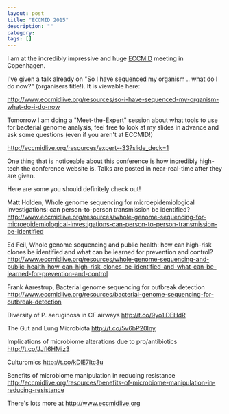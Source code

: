 ```yaml
---
layout: post
title: "ECCMID 2015"
description: ""
category: 
tags: []
---
```


I am at the incredibly impressive and huge <a href="http://www.eccmidlive.org">ECCMID</a> meeting in Copenhagen.

I've given a talk already on "So I have sequenced my organism .. what do I do now?" (organisers title!). It is viewable here:

<http://www.eccmidlive.org/resources/so-i-have-sequenced-my-organism-what-do-i-do-now>

Tomorrow I am doing a "Meet-the-Expert" session about what tools to use
for bacterial genome analysis, feel free to look at my slides in advance
and ask some questions (even if you aren't at ECCMID!)

<http://eccmidlive.org/resources/expert--33?slide_deck=1>

One thing that is noticeable about this conference is how incredibly
high-tech the conference website is. Talks are posted in near-real-time
after they are given.

Here are some you should definitely check out!

Matt Holden, Whole genome sequencing for microepidemiological investigations: can person-to-person transmission be identified?
<http://www.eccmidlive.org/resources/whole-genome-sequencing-for-microepidemiological-investigations-can-person-to-person-transmission-be-identified>

Ed Feil, Whole genome sequencing and public health: how can high-risk clones be identified and what can be learned for prevention and control?
<http://www.eccmidlive.org/resources/whole-genome-sequencing-and-public-health-how-can-high-risk-clones-be-identified-and-what-can-be-learned-for-prevention-and-control>

Frank Aarestrup, Bacterial genome sequencing for outbreak detection 
<http://www.eccmidlive.org/resources/bacterial-genome-sequencing-for-outbreak-detection>

Diversity of P. aeruginosa in CF airways
<http://t.co/9yo1iDEHdR>

The Gut and Lung Microbiota
<http://t.co/5v6bP20Iny>

Implications of microbiome alterations due to pro/antibiotics
<http://t.co/JJfl6HMiz3>

Culturomics
<http://t.co/kDlE7ltc3u>

Benefits of microbiome manipulation in reducing resistance
<http://eccmidlive.org/resources/benefits-of-microbiome-manipulation-in-reducing-resistance>

There's lots more at <http://www.eccmidlive.org>



